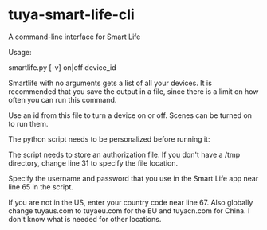 # tuya-smart-life-cli

A command-line interface for Smart Life


Usage:

smartlife.py [-v] on|off device_id

Smartlife with no arguments gets a list of all your devices.  It is recommended that you save the output in a file, since there is a limit on how often you can run this command.

Use an id from this file to turn a device on or off.  Scenes can be turned on to run them.

The python script needs to be personalized before running it:

The script needs to store an authorization file.  If you don't have a /tmp directory, change line 31 to specify the file location.

Specify the username and password that you use in the Smart Life app near line 65 in the script.

If you are not in the US, enter your country code near line 67.  Also globally change tuyaus.com to tuyaeu.com for the EU and tuyacn.com for China.  I don't know what is needed for other locations.
